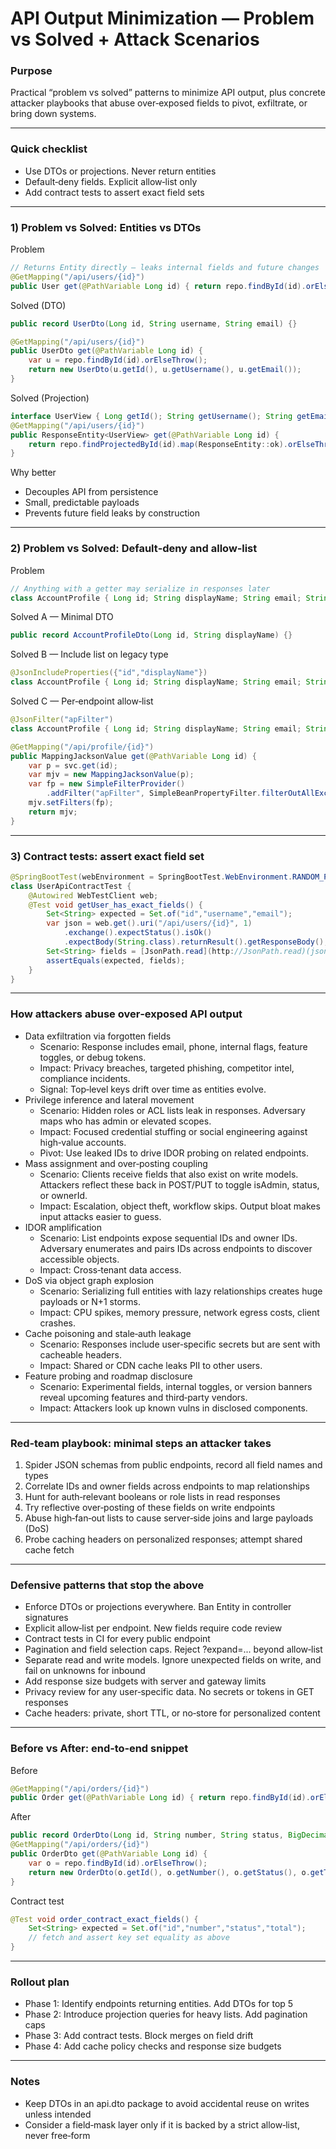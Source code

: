 # API Output Minimization — Problem vs Solved + Attack Scenarios

### Purpose

Practical “problem vs solved” patterns to minimize API output, plus concrete attacker playbooks that abuse over‑exposed fields to pivot, exfiltrate, or bring down systems.

---

### Quick checklist

- Use DTOs or projections. Never return entities
- Default‑deny fields. Explicit allow‑list only
- Add contract tests to assert exact field sets

---

### 1) Problem vs Solved: Entities vs DTOs

Problem

```java
// Returns Entity directly — leaks internal fields and future changes
@GetMapping("/api/users/{id}")
public User get(@PathVariable Long id) { return repo.findById(id).orElseThrow(); }
```

Solved (DTO)

```java
public record UserDto(Long id, String username, String email) {}

@GetMapping("/api/users/{id}")
public UserDto get(@PathVariable Long id) {
	var u = repo.findById(id).orElseThrow();
	return new UserDto(u.getId(), u.getUsername(), u.getEmail());
}
```

Solved (Projection)

```java
interface UserView { Long getId(); String getUsername(); String getEmail(); }
@GetMapping("/api/users/{id}")
public ResponseEntity<UserView> get(@PathVariable Long id) {
	return repo.findProjectedById(id).map(ResponseEntity::ok).orElseThrow();
}
```

Why better

- Decouples API from persistence
- Small, predictable payloads
- Prevents future field leaks by construction

---

### 2) Problem vs Solved: Default‑deny and allow‑list

Problem

```java
// Anything with a getter may serialize in responses later
class AccountProfile { Long id; String displayName; String email; String internalNote; }
```

Solved A — Minimal DTO

```java
public record AccountProfileDto(Long id, String displayName) {}
```

Solved B — Include list on legacy type

```java
@JsonIncludeProperties({"id","displayName"})
class AccountProfile { Long id; String displayName; String email; String internalNote; }
```

Solved C — Per‑endpoint allow‑list

```java
@JsonFilter("apFilter")
class AccountProfile { Long id; String displayName; String email; String internalNote; }

@GetMapping("/api/profile/{id}")
public MappingJacksonValue get(@PathVariable Long id) {
	var p = svc.get(id);
	var mjv = new MappingJacksonValue(p);
	var fp = new SimpleFilterProvider()
		.addFilter("apFilter", SimpleBeanPropertyFilter.filterOutAllExcept("id","displayName"));
	mjv.setFilters(fp);
	return mjv;
}
```

---

### 3) Contract tests: assert exact field set

```java
@SpringBootTest(webEnvironment = SpringBootTest.WebEnvironment.RANDOM_PORT)
class UserApiContractTest {
	@Autowired WebTestClient web;
	@Test void getUser_has_exact_fields() {
		Set<String> expected = Set.of("id","username","email");
		var json = web.get().uri("/api/users/{id}", 1)
			.exchange().expectStatus().isOk()
			.expectBody(String.class).returnResult().getResponseBody();
		Set<String> fields = [JsonPath.read](http://JsonPath.read)(json, "$").keySet();
		assertEquals(expected, fields);
	}
}
```

---

### How attackers abuse over‑exposed API output

- Data exfiltration via forgotten fields
    - Scenario: Response includes email, phone, internal flags, feature toggles, or debug tokens.
    - Impact: Privacy breaches, targeted phishing, competitor intel, compliance incidents.
    - Signal: Top‑level keys drift over time as entities evolve.
- Privilege inference and lateral movement
    - Scenario: Hidden roles or ACL lists leak in responses. Adversary maps who has admin or elevated scopes.
    - Impact: Focused credential stuffing or social engineering against high‑value accounts.
    - Pivot: Use leaked IDs to drive IDOR probing on related endpoints.
- Mass assignment and over‑posting coupling
    - Scenario: Clients receive fields that also exist on write models. Attackers reflect these back in POST/PUT to toggle isAdmin, status, or ownerId.
    - Impact: Escalation, object theft, workflow skips. Output bloat makes input attacks easier to guess.
- IDOR amplification
    - Scenario: List endpoints expose sequential IDs and owner IDs. Adversary enumerates and pairs IDs across endpoints to discover accessible objects.
    - Impact: Cross‑tenant data access.
- DoS via object graph explosion
    - Scenario: Serializing full entities with lazy relationships creates huge payloads or N+1 storms.
    - Impact: CPU spikes, memory pressure, network egress costs, client crashes.
- Cache poisoning and stale‑auth leakage
    - Scenario: Responses include user‑specific secrets but are sent with cacheable headers.
    - Impact: Shared or CDN cache leaks PII to other users.
- Feature probing and roadmap disclosure
    - Scenario: Experimental fields, internal toggles, or version banners reveal upcoming features and third‑party vendors.
    - Impact: Attackers look up known vulns in disclosed components.

---

### Red‑team playbook: minimal steps an attacker takes

1. Spider JSON schemas from public endpoints, record all field names and types
2. Correlate IDs and owner fields across endpoints to map relationships
3. Hunt for auth‑relevant booleans or role lists in read responses
4. Try reflective over‑posting of these fields on write endpoints
5. Abuse high‑fan‑out lists to cause server‑side joins and large payloads (DoS)
6. Probe caching headers on personalized responses; attempt shared cache fetch

---

### Defensive patterns that stop the above

- Enforce DTOs or projections everywhere. Ban Entity in controller signatures
- Explicit allow‑list per endpoint. New fields require code review
- Contract tests in CI for every public endpoint
- Pagination and field selection caps. Reject ?expand=... beyond allow‑list
- Separate read and write models. Ignore unexpected fields on write, and fail on unknowns for inbound
- Add response size budgets with server and gateway limits
- Privacy review for any user‑specific data. No secrets or tokens in GET responses
- Cache headers: private, short TTL, or no‑store for personalized content

---

### Before vs After: end‑to‑end snippet

Before

```java
@GetMapping("/api/orders/{id}")
public Order get(@PathVariable Long id) { return repo.findById(id).orElseThrow(); }
```

After

```java
public record OrderDto(Long id, String number, String status, BigDecimal total) {}
@GetMapping("/api/orders/{id}")
public OrderDto get(@PathVariable Long id) {
	var o = repo.findById(id).orElseThrow();
	return new OrderDto(o.getId(), o.getNumber(), o.getStatus(), o.getTotal());
}
```

Contract test

```java
@Test void order_contract_exact_fields() {
	Set<String> expected = Set.of("id","number","status","total");
	// fetch and assert key set equality as above
}
```

---

### Rollout plan

- Phase 1: Identify endpoints returning entities. Add DTOs for top 5
- Phase 2: Introduce projection queries for heavy lists. Add pagination caps
- Phase 3: Add contract tests. Block merges on field drift
- Phase 4: Add cache policy checks and response size budgets

---

### Notes

- Keep DTOs in an api.dto package to avoid accidental reuse on writes unless intended
- Consider a field‑mask layer only if it is backed by a strict allow‑list, never free‑form